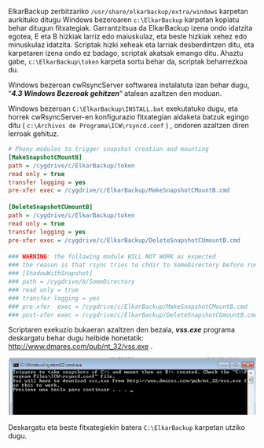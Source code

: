 ElkarBackup zerbitzariko `/usr/share/elkarbackup/extra/windows` karpetan aurkituko ditugu Windows bezeroaren `c:\ElkarBackup` karpetan kopiatu behar ditugun fitxategiak. Garrantzitsua da ElkarBackup izena ondo idatzita egotea, E eta B hizkiak larriz edo maiuskulaz, eta beste hizkiak xehez edo minuskulaz idatzita. Scriptak hizki xeheak eta larriak desberdintzen ditu, eta karpetaren izena ondo ez badago, scriptak akatsak emango ditu. Ahaztu gabe, `c:\ElkarBackup\token`  karpeta sortu behar da, scriptak beharrezkoa du.

Windows bezeroan cwRsyncServer softwarea instalatuta izan behar dugu,  “***4.3 Windows Bezeroak gehitzen***“ atalean azaltzen den moduan.

Windows bezeroan `C:\ElkarBackup\INSTALL.bat` exekutatuko dugu, eta horrek cwRsyncServer-en konfigurazio fitxategian aldaketa batzuk egingo ditu ( `c:\Archivos de Programa\ICW\rsyncd.conf` ) , ondoren azaltzen diren lerroak gehituz.

```ini
# Phony modules to trigger snapshot creation and mounting
[MakeSnapshotCMountB]
path = /cygdrive/c/ElkarBackup/token
read only = true
transfer logging = yes
pre-xfer exec = /cygdrive/c/ElkarBackup/MakeSnapshotCMountB.cmd

[DeleteSnapshotCUmountB]
path = /cygdrive/c/ElkarBackup/token
read only = true
transfer logging = yes
pre-xfer exec = /cygdrive/c/ElkarBackup/DeleteSnapshotCUmountB.cmd

### WARNING: the following module WILL NOT WORK as expected
### the reason is that rsync tries to chdir to SomeDirectory before running the pre-xfer script. Since the B: unit does not exit it fails
### [ShadowWithSnapshot]
### path = /cygdrive/b/SomeDirectory
### read only = true
### transfer logging = yes
### pre-xfer  exec = /cygdrive/c/ElkarBackup/MakeSnapshotCMountB.cmd
### post-xfer exec = /cygdrive/c/ElkarBackup/DeleteSnapshotCUmountB.cmd
```


Scriptaren exekuzio bukaeran azaltzen den bezala, ***vss.exe*** programa deskargatu behar dugu helbide honetatik: http://www.dmares.com/pub/nt_32/vss.exe .

![Bezeroak eta Lanak](../assets/windows1.png)

Deskargatu eta beste fitxategiekin batera `C:\ElkarBackup` karpetan utziko dugu.

